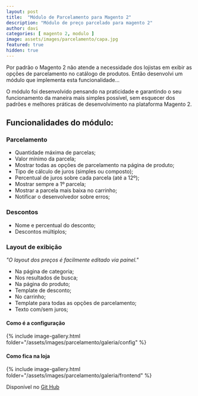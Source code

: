 ```yaml
---
layout: post
title:  "Módulo de Parcelamento para Magento 2"
description: "Módulo de preço parcelado para magento 2"
author: davi
categories: [ magento 2, modulo ]
image: assets/images/parcelamento/capa.jpg
featured: true
hidden: true
---
```


Por padrão o Magento 2 não atende a necessidade dos lojistas em exibir as opções de parcelamento no catálogo de produtos. Então desenvolvi um módulo que implementa esta funcionalidade...

O módulo foi desenvolvido pensando na praticidade e garantindo o seu funcionamento da maneira mais simples possível, sem esquecer dos padrões e melhores práticas de desenvolvimento na plataforma Magento 2.

## Funcionalidades do módulo:

### Parcelamento
- Quantidade máxima de parcelas;
- Valor mínimo da parcela;
- Mostrar todas as opções de parcelamento na página de produto;
- Tipo de cálculo de juros (simples ou composto);
- Percentual de juros sobre cada parcela (até a 12º);
- Mostrar sempre a 1º parcela;
- Mostrar a parcela mais baixa no carrinho;
- Notificar o desenvolvedor sobre erros;

### Descontos
- Nome e percentual do desconto;
- Descontos múltiplos;

### Layout de exibição
*"O layout dos preços é facilmente editado via painel."*
- Na página de categoria;
- Nos resultados de busca;
- Na página do produto;
- Template de desconto;
- No carrinho;
- Template para todas as opções de parcelamento;
- Texto com/sem juros;

#### Como é a configuração

{% include image-gallery.html folder="/assets/images/parcelamento/galeria/config" %}

#### Como fica na loja

{% include image-gallery.html folder="/assets/images/parcelamento/galeria/frontend" %}

Disponível no [Git Hub](https://github.com/DaviBackendorf/magento2-installment)
